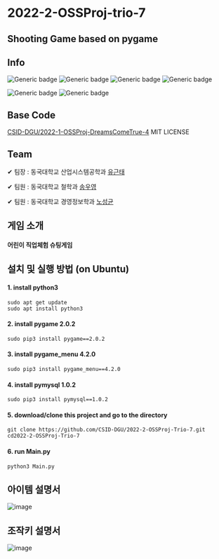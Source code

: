 # 2022-2-OSSProj-trio-7

## Shooting Game based on pygame

## Info

![Generic badge](https://img.shields.io/badge/python-3-blue.svg)
![Generic badge](https://img.shields.io/badge/pygame-2.0.2-blue.svg)
![Generic badge](https://img.shields.io/badge/pygame_menu-4.2.0-blue.svg)
![Generic badge](https://img.shields.io/badge/pymysql-1.0.2-blue.svg)

![Generic badge](https://img.shields.io/badge/license-MIT-green.svg)
![Generic badge](https://img.shields.io/badge/OS-windows,mac_os,ubuntu-blue.svg)

## Base Code

[CSID-DGU/2022-1-OSSProj-DreamsComeTrue-4](https://github.com/CSID-DGU/2022-1-OSSProj-DreamsComeTrue-4) MIT LICENSE

## Team

✔ 팀장 : 동국대학교 산업시스템공학과 [유근태](https://github.com/Felix-Silas)

✔ 팀원 : 동국대학교 철학과 [송우영](https://github.com/wooyoung0830)

✔ 팀원 : 동국대학교 경영정보학과 [노성균](https://github.com/RohSungKyun)

## 게임 소개

#### 어린이 직업체험 슈팅게임

## 설치 및 실행 방법 (on Ubuntu)

#### 1. install python3

```
sudo apt get update
sudo apt install python3
```

#### 2. install pygame 2.0.2

```
sudo pip3 install pygame==2.0.2
```

#### 3. install pygame_menu 4.2.0

```
sudo pip3 install pygame_menu==4.2.0
```

#### 4. install pymysql 1.0.2

```
sudo pip3 install pymysql==1.0.2
```

#### 5. download/clone this project and go to the directory

```
git clone https://github.com/CSID-DGU/2022-2-OSSProj-Trio-7.git
cd2022-2-OSSProj-Trio-7
```

#### 6. run Main.py

```
python3 Main.py
```

## 아이템 설명서

![image](https://user-images.githubusercontent.com/62867581/203493629-74f3976a-d194-4553-aef6-5e4ec63fbb52.png)

## 조작키 설명서

![image](https://user-images.githubusercontent.com/62867581/203493665-1cb1cf44-deaf-4109-8e05-09609c14f843.png)

